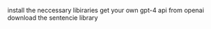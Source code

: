 install the neccessary libiraries
get your own gpt-4 api from openai
download the sentencie library
